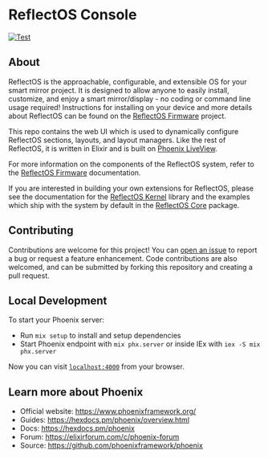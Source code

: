 # ReflectOS Console

[![Test](https://github.com/Reflect-OS/console/actions/workflows/test.yml/badge.svg)](https://github.com/Reflect-OS/console/actions/workflows/test.yml)

## About

ReflectOS is the approachable, configurable, and extensible OS for your smart mirror project.  It is designed to allow anyone to easily install, customize, and enjoy a smart mirror/display - no coding or command line usage required!  Instructions for installing on your device and more details about ReflectOS can be found on the [ReflectOS Firmware](https://github.com/Reflect-OS/firmware) project.

This repo contains the web UI which is used to dynamically configure ReflectOS sections, layouts, and layout managers.  Like the rest of ReflectOS, it is written in Elixir and is built on [Phoenix LiveView](https://hexdocs.pm/phoenix_live_view/welcome.html).  

For more information on the components of the ReflectOS system, refer to the [ReflectOS Firmware](https://github.com/Reflect-OS/firmware) documentation.

If you are interested in building your own extensions for ReflectOS, 
please see the documentation for the [ReflectOS Kernel](https://hexdocs.pm/reflect_os_kernel) library and the examples which ship with the system by default in the [ReflectOS Core](https://hexdocs.pm/reflect_os_core) package.

## Contributing

Contributions are welcome for this project!  You can 
[open an issue](https://github.com/Reflect-OS/console/issues) to report a bug or request a feature enhancement.  Code contributions are also welcomed, and can be 
submitted by forking this repository and creating a pull request. 

## Local Development

To start your Phoenix server:

  * Run `mix setup` to install and setup dependencies
  * Start Phoenix endpoint with `mix phx.server` or inside IEx with `iex -S mix phx.server`

Now you can visit [`localhost:4000`](http://localhost:4000) from your browser.

## Learn more about Phoenix

  * Official website: https://www.phoenixframework.org/
  * Guides: https://hexdocs.pm/phoenix/overview.html
  * Docs: https://hexdocs.pm/phoenix
  * Forum: https://elixirforum.com/c/phoenix-forum
  * Source: https://github.com/phoenixframework/phoenix
